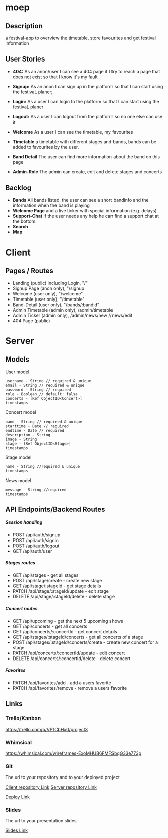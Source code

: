 # moep

## Description

a festival-app to overview the timetable, store favourites and get festival information

## User Stories

- **404:** As an anon/user I can see a 404 page if I try to reach a page that does not exist so that I know it's my fault
- **Signup:** As an anon I can sign up in the platform so that I can start using the festivaL planer;
- **Login:** As a user I can login to the platform so that I can start using the festivaL planer
- **Logout:** As a user I can logout from the platform so no one else can use it
- **Welcome** As a user I can see the timetable, my favourites
- **Timetable** a timetable with different stages and bands, bands can be added to favourites by the user.
- **Band Detail** The user can find more information about the band on this page

- **Admin-Role** The admin can create, edit and delete stages and concerts

## Backlog

- **Bands** All bands listed, the user can see a short bandinfo and the information when the band is playing
- **Welcome Page** and a live ticker with special information (e.g. delays)
- **Support-Chat** If the user needs any help he can find a support chat at the bottom.
- **Search**
- **Map**

# Client

## Pages / Routes

- Landing (public) including Login, "/"
- Signup Page (anon only), "/signup
- Welcome (user only), "/welcome"
- Timetable (user only), "/timetable"
- Band-Detail (user only), "/bands/:bandid"
- Admin Timetable (admin only), /admin/timetable
- Admin Ticker (admin only), /admin/news/new //news/edit
- 404 Page (public)

# Server

## Models

User model

```
username - String // required & unique
email - String // required & unique
password - String // required
role - Boolean // default: false
concerts - [Ref ObjectID<Concert>]
timestamps
```

Concert model

```
band - String // required & unique
starttime - Date // required
endtime - Date // required
description - String
image - String
stage - [Ref ObjectID<Stage>]
timestamps
```

Stage model

```
name - String //required & unique
timestamps
```

News model

```
message - String //required
timestamps
```

## API Endpoints/Backend Routes

##### Session handling

- POST /api/auth/signup
- POST /api/auth/signin
- POST /api/auth/logout
- GET /api/auth/user

##### Stages routes

- GET /api/stages - get all stages
- POST /api/stage/create - create new stage
- GET /api/stage/:stageId - get stage details
- PATCH /api/stage/:stageId/update - edit stage
- DELETE /api/stage/:stageId/delete - delete stage

##### Concert routes

- GET /api/upcoming - get the next 5 upcoming shows
- GET /api/concerts - get all concerts
- GET /api/concerts/:concertId - get concert details
- GET /api/stages/:stageId/concerts - get all concerts of a stage
- POST /api/stages/:stageId/concerts/create - create new concert for a stage
- PATCH /api/concerts/:concertId/update - edit concert
- DELETE /api/concerts/:concertId/delete - delete concert

##### Favorites

- PATCH /api/favorites/add - add a users favorite
- PATCH /api/favorites/remove - remove a users favorite

## Links

### Trello/Kanban

https://trello.com/b/VP1CbHx0/project3

### Whimsical

https://whimsical.com/wireframes-ExoMHUB6FMFSbqG33e773p

### Git

The url to your repository and to your deployed project

[Client repository Link](https://github.com/lemade3k-ironhack/moep-client)
[Server repository Link](https://github.com/lemade3k-ironhack/moep-server)

[Deploy Link](http://heroku.com)

### Slides

The url to your presentation slides

[Slides Link](http://slides.com)
